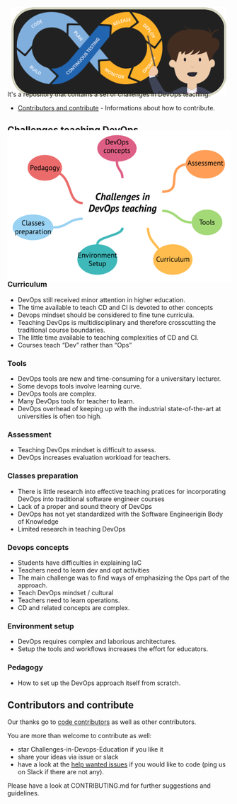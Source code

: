 
<p align="center"> 
  <img style="margin: -30px;" src="https://github.com/devops-education/Challenges-in-Devops-Education/blob/main/images/logo.png"   /> 
</p>

It's a repository that contains a set of challenges in DevOps teaching.

- [Contributors and contribute](#contributors-and-contribute) - Informations about how to contribute.

## Challenges teaching DevOps


<p align="center"> 
  <img style="margin: -30px;" src="https://github.com/devops-education/Challenges-in-Devops-Education/blob/main/images/concepts_map.png" /> 
</p>


### Curriculum
- DevOps still received minor attention in higher education.
- The time available to teach CD and CI is devoted to other concepts
- Devops mindset should be considered to fine tune curricula.
- Teaching DevOps is multidisciplinary and therefore crosscutting the traditional course boundaries.
- The little time available to teaching complexities of CD and CI.
- Courses teach “Dev” rather than “Ops”

### Tools
- DevOps tools are new and time-consuming for a universitary lecturer.
- Some devops tools involve learning curve.
- DevOps tools are complex.
- Many DevOps tools for teacher to learn.
- DevOps overhead of keeping up with the industrial state-of-the-art at universities is often too high.

### Assessment
- Teaching DevOps mindset is difficult to assess.
- DevOps increases evaluation workload for teachers.

### Classes preparation
- There is little research into effective teaching pratices for incorporating DevOps into traditional software engineer courses
- Lack of a proper and sound theory of DevOps
- DevOps has not yet standardized with the Software Engineerigin Body of Knowledge
- Limited research in teaching DevOps


### Devops concepts

- Students have difficulties in explaining IaC
- Teachers need to learn dev and opt activities
- The main challenge was to find ways of emphasizing the Ops part of the approach.
- Teach DevOps mindset / cultural
- Teachers need to learn operations.
- CD and related concepts are complex.

### Environment setup
- DevOps requires complex and laborious architectures.
- Setup the tools and workflows increases the effort for educators.

### Pedagogy
- How to set up the DevOps approach itself from scratch.

## Contributors and contribute

Our thanks go to [code contributors](https://github.com/CSC-DevOps/Course) as well as other contributors.

You are more than welcome to contribute as well:

 - star Challenges-in-Devops-Education if you like it
 - share your ideas via issue or slack
 - have a look at the [help wanted issues](https://github.com/devops-education/Challenges-in-Devops-Education/issues?q=is%3Aissue+is%3Aopen+label%3A%22help+wanted%22) if you would like to code (ping us on Slack if there are not any).

Please have a look at CONTRIBUTING.md for further suggestions and guidelines.
